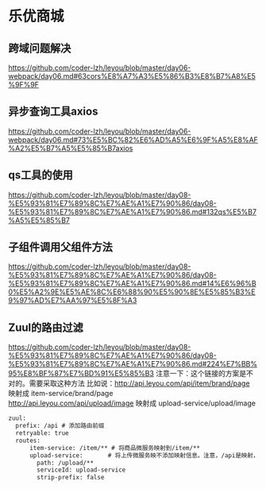 # 乐优商城

## 跨域问题解决

https://github.com/coder-lzh/leyou/blob/master/day06-webpack/day06.md#63cors%E8%A7%A3%E5%86%B3%E8%B7%A8%E5%9F%9F

## 异步查询工具axios
https://github.com/coder-lzh/leyou/blob/master/day06-webpack/day06.md#73%E5%BC%82%E6%AD%A5%E6%9F%A5%E8%AF%A2%E5%B7%A5%E5%85%B7axios

## qs工具的使用
https://github.com/coder-lzh/leyou/blob/master/day08-%E5%93%81%E7%89%8C%E7%AE%A1%E7%90%86/day08-%E5%93%81%E7%89%8C%E7%AE%A1%E7%90%86.md#132qs%E5%B7%A5%E5%85%B7

## 子组件调用父组件方法
https://github.com/coder-lzh/leyou/blob/master/day08-%E5%93%81%E7%89%8C%E7%AE%A1%E7%90%86/day08-%E5%93%81%E7%89%8C%E7%AE%A1%E7%90%86.md#14%E6%96%B0%E5%A2%9E%E5%AE%8C%E6%88%90%E5%90%8E%E5%85%B3%E9%97%AD%E7%AA%97%E5%8F%A3

## Zuul的路由过滤
https://github.com/coder-lzh/leyou/blob/master/day08-%E5%93%81%E7%89%8C%E7%AE%A1%E7%90%86/day08-%E5%93%81%E7%89%8C%E7%AE%A1%E7%90%86.md#224%E7%BB%95%E8%BF%87%E7%BD%91%E5%85%B3
注意一下：这个链接的方案是不对的。需要采取这种方法
比如说：http://api.leyou.com/api/item/brand/page   映射成   item-service/brand/page  
http://api.leyou.com/api/upload/image      映射成   upload-service/upload/image   
```html
zuul:
  prefix: /api # 添加路由前缀
  retryable: true
  routes:
      item-service: /item/** # 将商品微服务映射到/item/**
      upload-service:       # 将上传微服务映不添加映射信息。注意，/api是映射，同样upload也是映射
        path: /upload/**
        serviceId: upload-service
        strip-prefix: false
```
